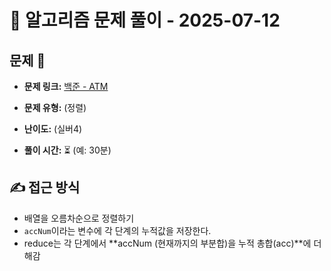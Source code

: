# 📝 알고리즘 문제 풀이 - 2025-07-12

## 문제 📖

- **문제 링크:** [백준 - ATM](https://www.acmicpc.net/problem/11399)

- **문제 유형:** (정렬)

- **난이도:** (실버4)

- **풀이 시간:** ⏳ (예: 30분)

## ✍ 접근 방식

- 배열을 오름차순으로 정렬하기
- `accNum`이라는 변수에 각 단계의 누적값을 저장한다.
- reduce는 각 단계에서 **accNum (현재까지의 부분합)을 누적 총합(acc)**에 더해감
